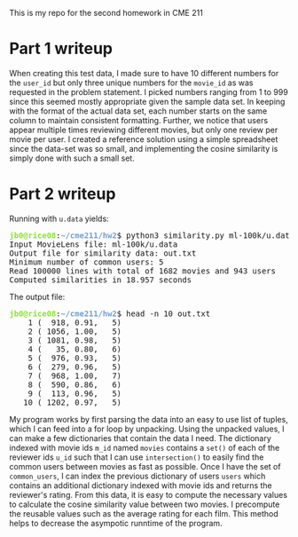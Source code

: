 This is my repo for the second homework in CME 211

# Part 1 writeup

When creating this test data, I made sure to have 10 different numbers for the `user_id` but only three unique numbers for the `movie_id` as was requested in the problem statement. I picked numbers ranging from 1 to 999 since this seemed mostly appropriate given the sample data set. In keeping with the format of the actual data set, each number starts on the same column to maintain consistent formatting. Further, we notice that users appear multiple times reviewing different movies, but only one review per movie per user. I created a reference solution using a simple spreadsheet since the data-set was so small, and implementing the cosine similarity is simply done with such a small set.

# Part 2 writeup

Running with `u.data` yields:

<pre><font color="#8AE234"><b>jb0@rice08</b></font>:<font color="#729FCF"><b>~/cme211/hw2</b></font>$ python3 similarity.py ml-100k/u.data out.txt
Input MovieLens file: ml-100k/u.data
Output file for similarity data: out.txt
Minimum number of common users: 5
Read 100000 lines with total of 1682 movies and 943 users
Computed similarities in 18.957 seconds
</pre>

The output file:

<pre><font color="#8AE234"><b>jb0@rice08</b></font>:<font color="#729FCF"><b>~/cme211/hw2</b></font>$ head -n 10 out.txt 
	1 (  918, 0.91,   5)
	2 ( 1056, 1.00,   5)
	3 ( 1081, 0.98,   5)
	4 (   35, 0.80,   6)
	5 (  976, 0.93,   5)
	6 (  279, 0.96,   5)
	7 (  968, 1.00,   7)
	8 (  590, 0.86,   6)
	9 (  113, 0.96,   5)
   10 ( 1202, 0.97,   5)
</pre>

My program works by first parsing the data into an easy to use list of tuples, which I can feed into a for loop by unpacking. Using the unpacked values, I can make a few dictionaries that contain the data I need. The dictionary indexed with movie ids `m_id` named `movies` contains a `set()` of each of the reviewer ids `u_id` such that I can use `intersection()` to easily find the common users between movies as fast as possible. Once I have the set of `common_users`, I can index the previous dictionary of users `users` which contains an additional dictionary indexed with movie ids and returns the reviewer's rating. From this data, it is easy to compute the necessary values to calculate the cosine similarity value between two movies. I precompute the reusable values such as the average rating for each film. This method helps to decrease the asympotic runntime of the program.